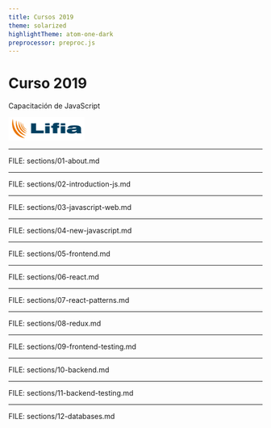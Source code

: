 ```yaml
---
title: Cursos 2019
theme: solarized
highlightTheme: atom-one-dark
preprocessor: preproc.js
---
```


# Curso 2019

Capacitación de JavaScript

[//]: <> (<img src="static/js.png" style="background:none; border:none; box-shadow:none; width: 10%; height: 10%;">)
[//]: <> (<img src="static/react.png" style="background:none; border:none; box-shadow:none; width: 10%; height: 10%;">)

<img src="static/lifia.png" style="background:none; border:none; box-shadow:none; width: 30%; height: 30%;">

---

FILE: sections/01-about.md

---

FILE: sections/02-introduction-js.md

---

FILE: sections/03-javascript-web.md

---

FILE: sections/04-new-javascript.md

---

FILE: sections/05-frontend.md

---

FILE: sections/06-react.md

---

FILE: sections/07-react-patterns.md

---

FILE: sections/08-redux.md

---

FILE: sections/09-frontend-testing.md

---

FILE: sections/10-backend.md

---

FILE: sections/11-backend-testing.md

---

FILE: sections/12-databases.md
